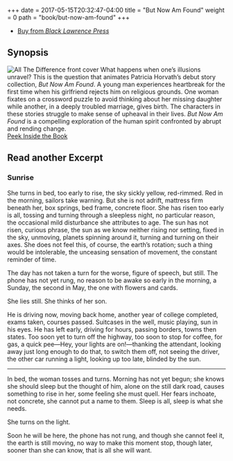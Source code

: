 +++
date = 2017-05-15T20:32:47-04:00
title = "But Now Am Found"
weight = 0
path = "book/but-now-am-found"
+++

<ul class="buy-links">
  <li class="buy-link"><a href="https://blacklawrencepress.com/books/but-now-am-found/">Buy from <em>Black Lawrence Press</em></a></li>
</ul>

## Synopsis

![All The Difference front cover](/images/but-now-am-found-cover-medium.jpg)
What happens when one’s illusions unravel? This is the question that animates Patricia Horvath’s debut story collection, _But Now Am Found_. A young man experiences heartbreak for the first time when his girlfriend rejects him on religious grounds. One woman fixates on a crossword puzzle to avoid thinking about her missing daughter while another, in a deeply troubled marriage, gives birth. The characters in these stories struggle to make sense of upheaval in their lives. _But Now Am Found_ is a compelling exploration of the human spirit confronted by abrupt and rending change.  
[Peek Inside the Book](https://blacklawrencepress.com/wp-content/uploads/9781625570352.pdf)

<div class="clearfix"></div>

## Read another Excerpt

<div class="excerpt">

<h3>Sunrise</h3>

She turns in bed, too early to rise, the sky sickly yellow, red-rimmed. Red in the morning, sailors take warning. But she is not adrift, mattress firm beneath her, box springs, bed frame, concrete floor. She has risen too early is all, tossing and turning through a sleepless night, no particular reason, the occasional mild disturbance she attributes to age. The sun has not risen, curious phrase, the sun as we know neither rising nor setting, fixed in the sky, unmoving, planets spinning around it, turning and turning on their axes. She does not feel this, of course, the earth’s rotation; such a thing would be intolerable, the unceasing sensation of movement, the constant reminder of time.

The day has not taken a turn for the worse, figure of speech, but still. The phone has not yet rung, no reason to be awake so early in the morning, a Sunday, the second in May, the one with flowers and cards.

She lies still. She thinks of her son.

He is driving now, moving back home, another year of college completed, exams taken, courses passed. Suitcases in the well, music playing, sun in his eyes. He has left early, driving for hours, passing borders, towns then states. Too soon yet to turn off the highway, too soon to stop for coffee, for gas, a quick pee—Hey, your lights are on!—thanking the attendant, looking away just long enough to do that, to switch them off, not seeing the driver, the other car running a light, looking up too late, blinded by the sun.

---

In bed, the woman tosses and turns. Morning has not yet begun; she knows she should sleep but the thought of him, alone on the still dark road, causes something to rise in her, some feeling she must quell. Her fears inchoate, not concrete, she cannot put a name to them. Sleep is all, sleep is what she needs.

She turns on the light.

Soon he will be here, the phone has not rung, and though she cannot feel it, the earth is still moving, no way to make this moment stop, though later, sooner than she can know, that is all she will want.

</div>
